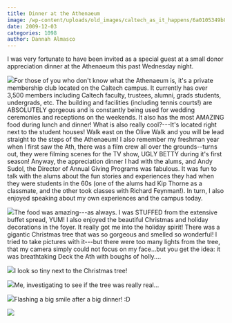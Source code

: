 ```yaml
---
title: Dinner at the Athenaeum
image: /wp-content/uploads/old_images/caltech_as_it_happens/6a0105349b8251970b0120a703d9ee970b.jpg
date: 2009-12-03
categories: 1098
author: Dannah Almasco
---
```


I was very fortunate to have been invited as a special guest at a small donor appreciation dinner at the Athenaeum this past Wednesday night. 


![](/old_images/caltech_as_it_happens/6a0105349b8251970b01287606722f970c.jpg)For those of you who don't know what the Athenaeum is, it's a private membership
club located on the Caltech campus. It currently has over 3,500 						members
including Caltech faculty, trustees, alumni, grads students, undergrads, etc. The building and facilities (including tennis courts!) are ABSOLUTELY gorgeous and is constantly being used for wedding ceremonies and receptions on the weekends. It also has the most AMAZING food during lunch and dinner! 
What is also really cool?---It's located right next to the student houses! Walk east on the Olive Walk and you will be lead straight to the steps of the Athenaeum! I also remember my freshman year when I first saw the Ath, there was a film crew all over the grounds--turns out, they were filming scenes for the TV show, UGLY BETTY during it's first season!
Anyway, the appreciation dinner I had with the alums, and Andy Sudol, the Director of Annual Giving Programs was fabulous. It was fun to talk with the alums about the fun stories and experiences they had when they were students in the 60s (one of the alums had Kip Thorne as a classmate, and the other took classes with Richard Feynman!). In turn, I also enjoyed speaking about my own experiences and the campus today.


![](/old_images/caltech_as_it_happens/6a0105349b8251970b0120a703e44d970b.jpg)The food was amazing---as always. I was STUFFED from the extensive buffet spread, YUM! I also enjoyed the beautiful Christmas and holiday decorations in the foyer. It really got me into the holiday spirit! There was a gigantic Christmas tree that was so gorgeous and smelled so wonderful!
I tried to take pictures with it---but there were too many lights from the tree, that my camera simply could not focus on my face...but you get the idea: it was breathtaking
Deck the Ath with boughs of holly....


![](/old_images/caltech_as_it_happens/6a0105349b8251970b0120a703e858970b.jpg)I look so tiny next to the Christmas tree!

![](/old_images/caltech_as_it_happens/6a0105349b8251970b0120a703e948970b.jpg)Me, investigating to see if the tree was really real...


![](/old_images/caltech_as_it_happens/6a0105349b8251970b0120a703e9b0970b.jpg)Flashing a big smile after a big dinner! :D

 						 	 

![](/old_images/caltech_as_it_happens/6a0105349b8251970b012876067929970c.jpg)
